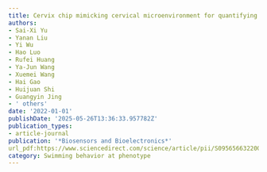 ```yaml
---
title: Cervix chip mimicking cervical microenvironment for quantifying sperm locomotion
authors:
- Sai-Xi Yu
- Yanan Liu
- Yi Wu
- Hao Luo
- Rufei Huang
- Ya-Jun Wang
- Xuemei Wang
- Hai Gao
- Huijuan Shi
- Guangyin Jing
- ' others'
date: '2022-01-01'
publishDate: '2025-05-26T13:36:33.957782Z'
publication_types:
- article-journal
publication: '*Biosensors and Bioelectronics*'
url_pdf:https://www.sciencedirect.com/science/article/pii/S095656632200080X
category: Swimming behavior at phenotype
---
```

